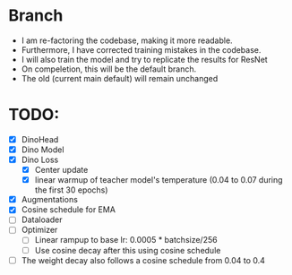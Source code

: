 # Branch
- I am re-factoring the codebase, making it more readable.
- Furthermore, I have corrected training mistakes in the codebase.
- I will also train the model and try to replicate the results for ResNet
- On compeletion, this will be the default branch.
- The old (current main default) will remain unchanged



# TODO:

- [x] DinoHead
- [x] Dino Model
- [x] Dino Loss
  - [x] Center update
  - [x] linear warmup of teacher model's temperature (0.04 to 0.07 during the first 30 epochs)
- [x] Augmentations
- [x] Cosine schedule for EMA
- [ ] Dataloader
- [ ] Optimizer
  - [ ] Linear rampup to base lr: 0.0005 * batchsize/256
  - [ ] Use cosine decay after this using cosine schedule
- [ ] The weight decay also follows a cosine schedule from 0.04 to 0.4
